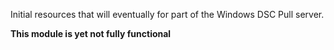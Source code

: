 Initial resources that will eventually for part of the Windows DSC Pull server.

**This module is yet not fully functional**

